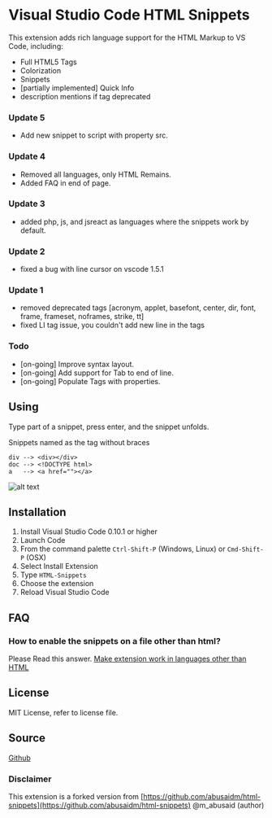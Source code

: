 
# Visual Studio Code HTML Snippets
 
This extension adds rich language support for the HTML Markup to VS Code, including:
- Full HTML5 Tags
- Colorization
- Snippets
- [partially implemented] Quick Info
- description mentions if tag deprecated 

### Update 5
- Add new snippet to script with property src.

### Update 4
- Removed all languages, only HTML Remains.
- Added FAQ in end of page.

### Update 3
- added php, js, and jsreact as languages where the snippets work by default.


### Update 2
- fixed a bug with line cursor on vscode 1.5.1

### Update 1
- removed deprecated tags [acronym, applet, basefont, center, dir, font, frame, frameset, noframes, strike, tt]
- fixed LI tag issue, you couldn't add new line in the tags

### Todo
- [on-going] Improve syntax layout.
- [on-going] Add support for Tab to end of line.
- [on-going] Populate Tags with properties.

## Using
Type part of a snippet, press enter, and the snippet unfolds.

Snippets named as the tag without braces 
    
    div --> <div></div>
    doc --> <!DOCTYPE html>
    a   --> <a href=""></a>

![alt text](http://i.imgur.com/VOhBvHb.gif "Snippets Preview")

## Installation

1. Install Visual Studio Code 0.10.1 or higher
2. Launch Code
3. From the command palette `Ctrl-Shift-P` (Windows, Linux) or `Cmd-Shift-P` (OSX)
4. Select Install Extension
5. Type `HTML-Snippets`
6. Choose the extension
7. Reload Visual Studio Code

## FAQ
### How to enable the snippets on a file other than html?
Please Read this answer.
[Make extension work in languages other than HTML](https://github.com/abusaidm/html-snippets/issues/27#issuecomment-282512411)
 
## License
MIT License, refer to license file.

## Source
[Github](https://github.com/wgenial/html-snippets)

### Disclaimer
This extension is a forked version from [https://github.com/abusaidm/html-snippets](https://github.com/abusaidm/html-snippets) @m_abusaid (author)

